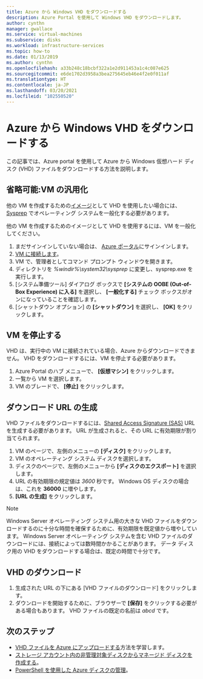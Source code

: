 ```yaml
---
title: Azure から Windows VHD をダウンロードする
description: Azure Portal を使用して Windows VHD をダウンロードします。
author: cynthn
manager: gwallace
ms.service: virtual-machines
ms.subservice: disks
ms.workload: infrastructure-services
ms.topic: how-to
ms.date: 01/13/2019
ms.author: cynthn
ms.openlocfilehash: a33b248c18bcbf322a1e2d911453a1c4c087e625
ms.sourcegitcommit: e6de1702d3958a3bea275645eb46e4f2e0f011af
ms.translationtype: HT
ms.contentlocale: ja-JP
ms.lasthandoff: 03/20/2021
ms.locfileid: "102550520"
---
```

# <a name="download-a-windows-vhd-from-azure"></a>Azure から Windows VHD をダウンロードする

この記事では、Azure portal を使用して Azure から Windows 仮想ハード ディスク (VHD) ファイルをダウンロードする方法を説明します。

## <a name="optional-generalize-the-vm"></a>省略可能:VM の汎用化

他の VM を作成するための[イメージ](tutorial-custom-images.md)として VHD を使用したい場合には、[Sysprep](/windows-hardware/manufacture/desktop/sysprep--generalize--a-windows-installation) でオペレーティング システムを一般化する必要があります。 

他の VM を作成するためのイメージとして VHD を使用するには、VM を一般化してください。

1. まだサインインしていない場合は、 [Azure ポータル](https://portal.azure.com/)にサインインします。
2. [VM に接続します](connect-logon.md)。 
3. VM で、管理者としてコマンド プロンプト ウィンドウを開きます。
4. ディレクトリを *%windir%\system32\sysprep* に変更し、sysprep.exe を実行します。
5. [システム準備ツール] ダイアログ ボックスで **[システムの OOBE (Out-of-Box Experience) に入る]** を選択し、 **[一般化する]** チェック ボックスがオンになっていることを確認します。
6. [シャットダウン オプション] の **[シャットダウン]** を選択し、 **[OK]** をクリックします。 


## <a name="stop-the-vm"></a>VM を停止する

VHD は、実行中の VM に接続されている場合、Azure からダウンロードできません。 VHD をダウンロードするには、VM を停止する必要があります。 

1. Azure Portal のハブ メニューで、 **[仮想マシン]** をクリックします。
1. 一覧から VM を選択します。
1. VM のブレードで、 **[停止]** をクリックします。


## <a name="generate-download-url"></a>ダウンロード URL の生成

VHD ファイルをダウンロードするには、[Shared Access Signature (SAS)](../../storage/common/storage-sas-overview.md?toc=/azure/virtual-machines/windows/toc.json) URL を生成する必要があります。 URL が生成されると、その URL に有効期限が割り当てられます。

1. VM のページで、左側のメニューの **[ディスク]** をクリックします。
1. VM のオペレーティング システム ディスクを選択します。
1. ディスクのページで、左側のメニューから **[ディスクのエクスポート]** を選択します。
1. URL の有効期限の規定値は *3600* 秒です。 Windows OS ディスクの場合は、これを **36000** に増やします。
1. **[URL の生成]** をクリックします。

> [!NOTE]
> Windows Server オペレーティング システム用の大きな VHD ファイルをダウンロードするのに十分な時間を確保するために、有効期限を既定値から増やしています。 Windows Server オペレーティング システムを含む VHD ファイルのダウンロードには、接続によっては数時間かかることがあります。 データ ディスク用の VHD をダウンロードする場合は、既定の時間で十分です。 
> 
> 

## <a name="download-vhd"></a>VHD のダウンロード

1. 生成された URL の下にある [VHD ファイルのダウンロード] をクリックします。
1. ダウンロードを開始するために、ブラウザーで **[保存]** をクリックする必要がある場合もあります。 VHD ファイルの既定の名前は *abcd* です。

## <a name="next-steps"></a>次のステップ

- [VHD ファイルを Azure にアップロードする](upload-generalized-managed.md)方法を学習します。 
- [ストレージ アカウント内の非管理対象ディスクからマネージド ディスクを作成する](attach-disk-ps.md)。
- [PowerShell を使用した Azure ディスクの管理](tutorial-manage-data-disk.md)。
